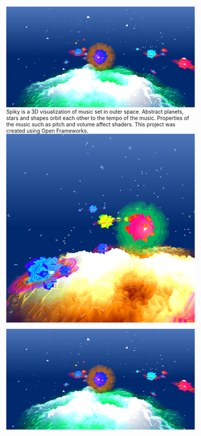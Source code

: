 ![screenshot of visualization](img/screenshot1.png)
Spiky is a 3D visualization of music set in outer space. Abstract planets, stars and shapes orbit each other to the tempo of the music. Properties of the music such as pitch and volume affect shaders. This project was created using Open Frameworks.
![screenshot of visualization](img/screenshot3.png)

![screenshot of visualization](img/screenshot1.png)
